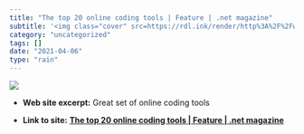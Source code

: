 ```yaml
---
title: "The top 20 online coding tools | Feature | .net magazine"
subtitle: '<img class="cover" src=https://rdl.ink/render/http%3A%2F%2Fwww.netmagazine.com%2Ffeatures%2Ftop-20-o...'
category: "uncategorized"
tags: []
date: "2021-04-06"
type: "rain"
---
```

<img class="cover" src=https://rdl.ink/render/http%3A%2F%2Fwww.netmagazine.com%2Ffeatures%2Ftop-20-online-coding-tools>



* **Web site excerpt:** Great set of online coding tools

* **Link to site:** **[The top 20 online coding tools | Feature | .net magazine](http://www.netmagazine.com/features/top-20-online-coding-tools)**
